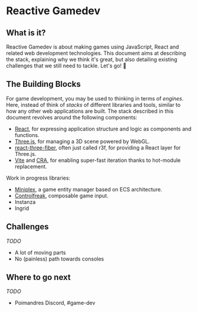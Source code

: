 # Reactive Gamedev

## What is it?

Reactive Gamedev is about making games using JavaScript, React and related web development technologies. This document aims at describing the stack, explaining why we think it's great, but also detailing existing challenges that we still need to tackle. Let's go! 🚀

## The Building Blocks

For game development, you may be used to thinking in terms of _engines_. Here, instead of think of _stacks_ of different libraries and tools, similar to how any other web applications are built. The stack described in this document revolves around the following components:

- [React], for expressing application structure and logic as components and functions.
- [Three.js], for managing a 3D scene powered by WebGL.
- [react-three-fiber], often just called r3f, for providing a React layer for Three.js.
- [Vite](https://vitejs.dev/) and [CRA](https://reactjs.org/docs/create-a-new-react-app.html), for enabling super-fast iteration thanks to hot-module replacement.

Work in progress libraries:

- [Miniplex](https://github.com/hmans/miniplex), a game entity manager based on ECS architecture.
- [Controlfreak](https://github.com/hmans/controlfreak), composable game input.
- Instanza
- Ingrid

## Challenges

_TODO_

- A lot of moving parts
- No (painless) path towards consoles

## Where to go next

_TODO_

- Poimandres Discord, #game-dev

[three.js]: https://threejs.org/
[react]: https://reactjs.org/
[react-three-fiber]: https://github.com/pmndrs/react-three-fiber
